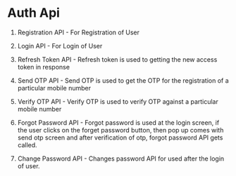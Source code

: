 # Auth Api

1. Registration API - For Registration of User

2. Login API - For Login of User

3. Refresh Token API - Refresh token is used to getting the new access token in response

4. Send OTP API - Send OTP is used to get the OTP for the registration of a particular mobile number

5. Verify OTP API - Verify OTP is used to verify OTP against a particular mobile number

6. Forgot Password API - Forgot password is used at the login screen, if the user clicks on the forget password button, then pop up comes with send otp screen and after verification of otp, forgot password API gets called.

7. Change Password API - Changes password API for used after the login of user.
